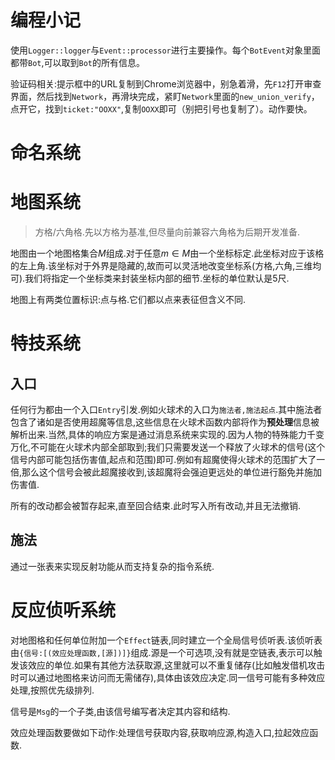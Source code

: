 # 编程小记

使用`Logger::logger`与`Event::processor`进行主要操作。每个`BotEvent`对象里面都带`Bot`,可以取到`Bot`的所有信息。

验证码相关:提示框中的URL复制到Chrome浏览器中，别急着滑，先`F12`打开审查界面，然后找到`Network`，再滑块完成，紧盯`Network`里面的`new_union_verify`，点开它，找到`ticket:"OOXX"`,复制`OOXX`即可（别把引号也复制了）。动作要快。

# 命名系统

# 地图系统

> 方格/六角格.先以方格为基准,但尽量向前兼容六角格为后期开发准备.

地图由一个地图格集合$M$组成.对于任意$m\in M$由一个坐标标定.此坐标对应于该格的左上角.该坐标对于外界是隐藏的,故而可以灵活地改变坐标系(方格,六角,三维均可).我们将指定一个坐标类来封装坐标内部的细节.坐标的单位默认是5尺.

地图上有两类位置标识:点与格.它们都以点来表征但含义不同.

# 特技系统

## 入口

任何行为都由一个入口`Entry`引发.例如火球术的入口为`施法者,施法起点`.其中施法者包含了诸如是否使用超魔等信息,这些信息在火球术函数内部将作为**预处理**信息被解析出来.当然,具体的响应方案是通过消息系统来实现的.因为人物的特殊能力千变万化,不可能在火球术内部全部取到;我们只需要发送一个释放了火球术的信号(这个信号内部可能包括伤害值,起点和范围)即可.例如有超魔使得火球术的范围扩大了一倍,那么这个信号会被此超魔接收到,该超魔将会强迫更远处的单位进行豁免并施加伤害值.

所有的改动都会被暂存起来,直至回合结束.此时写入所有改动,并且无法撤销.

## 施法

通过一张表来实现反射功能从而支持复杂的指令系统.

# 反应侦听系统

对地图格和任何单位附加一个`Effect`链表,同时建立一个全局信号侦听表.该侦听表由`{信号:[(效应处理函数,[源])]}`组成.源是一个可选项,没有就是空链表,表示可以触发该效应的单位.如果有其他方法获取源,这里就可以不重复储存(比如触发借机攻击时可以通过地图格来访问而无需储存),具体由该效应决定.同一信号可能有多种效应处理,按照优先级排列.

信号是`Msg`的一个子类,由该信号编写者决定其内容和结构.

效应处理函数要做如下动作:处理信号获取内容,获取响应源,构造入口,拉起效应函数.